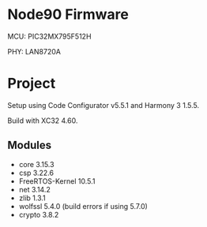 # Node90 Firmware

MCU: PIC32MX795F512H

PHY: LAN8720A

# Project

Setup using Code Configurator v5.5.1 and Harmony 3 1.5.5. 

Build with XC32 4.60.

## Modules
- core 3.15.3
- csp 3.22.6
- FreeRTOS-Kernel 10.5.1
- net 3.14.2
- zlib 1.3.1
- wolfssl 5.4.0 (build errors if using 5.7.0)
- crypto 3.8.2

